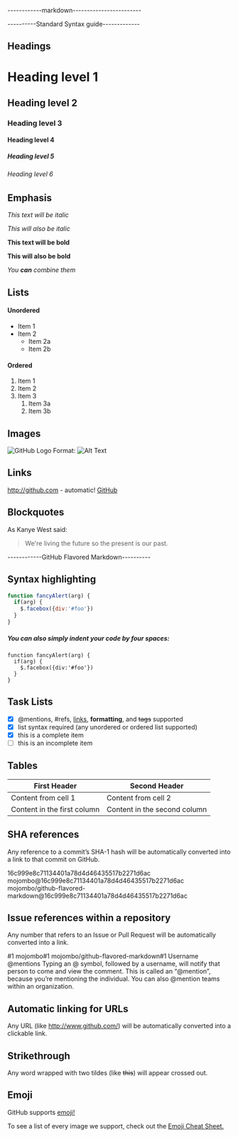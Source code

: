------------markdown------------------------

----------Standard Syntax guide-------------

## Headings
# Heading level 1
## Heading level 2
### Heading level 3
#### Heading level 4
##### Heading level 5
###### Heading level 6

## Emphasis
*This text will be italic*

_This will also be italic_

**This text will be bold**

__This will also be bold__

_You **can** combine them_

## Lists
#### Unordered
* Item 1
* Item 2
  * Item 2a
  * Item 2b
#### Ordered
1. Item 1
1. Item 2
1. Item 3
   1. Item 3a
   1. Item 3b
   
## Images
![GitHub Logo](/images/logo.png)
Format: ![Alt Text](url)   

## Links
http://github.com - automatic!
[GitHub](http://github.com)

## Blockquotes

As Kanye West said:
> We're living the future so
> the present is our past.



------------GitHub Flavored Markdown----------

## Syntax highlighting
```javascript
function fancyAlert(arg) {
  if(arg) {
    $.facebox({div:'#foo'})
  }
}
```

##### You can also simply indent your code by four spaces:
    function fancyAlert(arg) {
      if(arg) {
        $.facebox({div:'#foo'})
      }
    }
    
    
## Task Lists
- [x] @mentions, #refs, [links](), **formatting**, and <del>tags</del> supported
- [x] list syntax required (any unordered or ordered list supported)
- [x] this is a complete item
- [ ] this is an incomplete item    

## Tables
First Header | Second Header
------------ | -------------
Content from cell 1 | Content from cell 2
Content in the first column | Content in the second column

## SHA references
Any reference to a commit’s SHA-1 hash will be automatically converted into a link to that commit on GitHub.

16c999e8c71134401a78d4d46435517b2271d6ac
mojombo@16c999e8c71134401a78d4d46435517b2271d6ac
mojombo/github-flavored-markdown@16c999e8c71134401a78d4d46435517b2271d6ac

## Issue references within a repository
Any number that refers to an Issue or Pull Request will be automatically converted into a link.

#1
mojombo#1
mojombo/github-flavored-markdown#1
Username @mentions
Typing an @ symbol, followed by a username, will notify that person to come and view the comment. This is called an “@mention”, because you’re mentioning the individual. You can also @mention teams within an organization.

## Automatic linking for URLs
Any URL (like http://www.github.com/) will be automatically converted into a clickable link.

## Strikethrough
Any word wrapped with two tildes (like ~~this~~) will appear crossed out.

## Emoji
GitHub supports [emoji!](https://help.github.com/articles/basic-writing-and-formatting-syntax/#using-emoji)

To see a list of every image we support, check out the [Emoji Cheat Sheet.](https://github.com/ikatyang/emoji-cheat-sheet/blob/master/README.md)